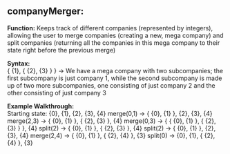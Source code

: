 ## companyMerger:

**Function:** Keeps track of different companies (represented by integers), allowing the user to merge companies (creating a new, mega company) and split companies (returning all the companies in this mega company to their state right before the previous merge)

**Syntax:** <br />
{ {1}, { {2}, {3} } }
    -> We have a mega company with two subcompanies; the first subcompany is just company 1, while the second subcompany is made up of two more subcompanies, one consisting of just company 2 and the other consisting of just company 3

**Example Walkthrough:** <br />
Starting state: {0}, {1}, {2}, {3}, {4}
merge(0,1) -> { {0}, {1} }, {2}, {3}, {4}
merge(2,3) -> { {0}, {1} }, { {2}, {3} }, {4}
merge(0,3) -> { { {0}, {1} }, { {2}, {3} } }, {4}
split(2) -> { {0}, {1} }, { {2}, {3} }, {4}
split(2) -> { {0}, {1} }, {2}, {3}, {4}
merge(2,4) -> { {0}, {1} }, { {2}, {4} }, {3}
split(0) -> {0}, {1}, { {2}, {4} }, {3}
